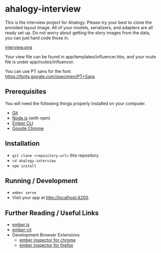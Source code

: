 # ahalogy-interview

This is the interview project for Ahalogy. Please try your best to clone the provided layout image. All of your models, serializers, and adapters are all ready set up. Do not worry about getting the story images from the data, you can just hard code those in.

[interview.png](https://s7.postimg.org/4o0jpn8kr/interview.png)

Your view file can be found in app/templates/influencer.hbs, and your route file is under app/routes/influencer.

You can use PT sans for the font: https://fonts.google.com/specimen/PT+Sans

## Prerequisites

You will need the following things properly installed on your computer.

* [Git](https://git-scm.com/)
* [Node.js](https://nodejs.org/) (with npm)
* [Ember CLI](https://ember-cli.com/)
* [Google Chrome](https://google.com/chrome/)

## Installation

* `git clone <repository-url>` this repository
* `cd ahalogy-interview`
* `npm install`

## Running / Development

* `ember serve`
* Visit your app at [http://localhost:4200](http://localhost:4200).


## Further Reading / Useful Links

* [ember.js](https://emberjs.com/)
* [ember-cli](https://ember-cli.com/)
* Development Browser Extensions
  * [ember inspector for chrome](https://chrome.google.com/webstore/detail/ember-inspector/bmdblncegkenkacieihfhpjfppoconhi)
  * [ember inspector for firefox](https://addons.mozilla.org/en-US/firefox/addon/ember-inspector/)
